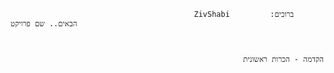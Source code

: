                                              ZivShabi         :ברוכים הבאים.. שם פרויקט

                                                       
   
                                                        הקדמה - הכרות ראשונית


